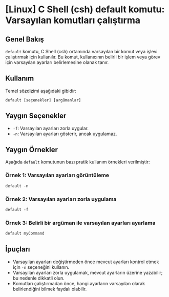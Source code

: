 # [Linux] C Shell (csh) default komutu: Varsayılan komutları çalıştırma

## Genel Bakış
`default` komutu, C Shell (csh) ortamında varsayılan bir komut veya işlevi çalıştırmak için kullanılır. Bu komut, kullanıcının belirli bir işlem veya görev için varsayılan ayarları belirlemesine olanak tanır.

## Kullanım
Temel sözdizimi aşağıdaki gibidir:

```
default [seçenekler] [argümanlar]
```

## Yaygın Seçenekler
- `-f`: Varsayılan ayarları zorla uygular.
- `-n`: Varsayılan ayarları gösterir, ancak uygulamaz.

## Yaygın Örnekler
Aşağıda `default` komutunun bazı pratik kullanım örnekleri verilmiştir:

### Örnek 1: Varsayılan ayarları görüntüleme
```csh
default -n
```

### Örnek 2: Varsayılan ayarları zorla uygulama
```csh
default -f
```

### Örnek 3: Belirli bir argüman ile varsayılan ayarları ayarlama
```csh
default myCommand
```

## İpuçları
- Varsayılan ayarları değiştirmeden önce mevcut ayarları kontrol etmek için `-n` seçeneğini kullanın.
- Varsayılan ayarları zorla uygulamak, mevcut ayarların üzerine yazabilir; bu nedenle dikkatli olun.
- Komutları çalıştırmadan önce, hangi ayarların varsayılan olarak belirlendiğini bilmek faydalı olabilir.